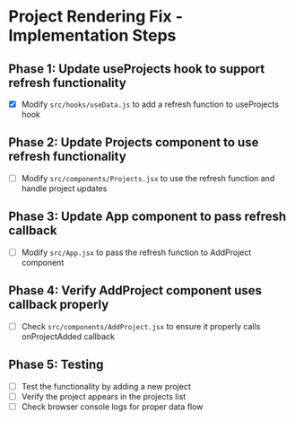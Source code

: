 # Project Rendering Fix - Implementation Steps

## Phase 1: Update useProjects hook to support refresh functionality
- [x] Modify `src/hooks/useData.js` to add a refresh function to useProjects hook

## Phase 2: Update Projects component to use refresh functionality
- [ ] Modify `src/components/Projects.jsx` to use the refresh function and handle project updates

## Phase 3: Update App component to pass refresh callback
- [ ] Modify `src/App.jsx` to pass the refresh function to AddProject component

## Phase 4: Verify AddProject component uses callback properly
- [ ] Check `src/components/AddProject.jsx` to ensure it properly calls onProjectAdded callback

## Phase 5: Testing
- [ ] Test the functionality by adding a new project
- [ ] Verify the project appears in the projects list
- [ ] Check browser console logs for proper data flow

